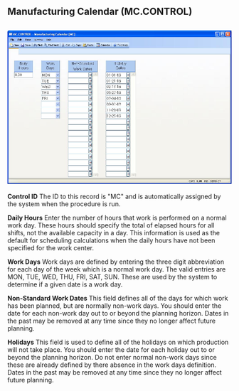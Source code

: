##  Manufacturing Calendar (MC.CONTROL)

<PageHeader />

##

![](./MC-CONTROL-1.jpg)

**Control ID** The ID to this record is "MC" and is automatically assigned by
the system when the procedure is run.  
  
**Daily Hours** Enter the number of hours that work is performed on a normal
work day. These hours should specify the total of elapsed hours for all
shifts, not the available capacity in a day. This information is used as the
default for scheduling calculations when the daily hours have not been
specified for the work center.  
  
**Work Days** Work days are defined by entering the three digit abbreviation
for each day of the week which is a normal work day. The valid entries are
MON, TUE, WED, THU, FRI, SAT, SUN. These are used by the system to determine
if a given date is a work day.  
  
**Non-Standard Work Dates** This field defines all of the days for which work
has been planned, but are normally non-work days. You should enter the date
for each non-work day out to or beyond the planning horizon. Dates in the past
may be removed at any time since they no longer affect future planning.  
  
**Holidays** This field is used to define all of the holidays on which
production will not take place. You should enter the date for each holiday out
to or beyond the planning horizon. Do not enter normal non-work days since
these are already defined by there absence in the work days definition. Dates
in the past may be removed at any time since they no longer affect future
planning.  
  
  
<badge text= "Version 8.10.57" vertical="middle" />

<PageFooter />